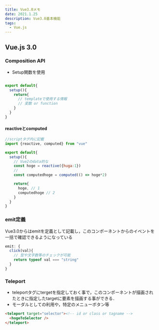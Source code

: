 ```yaml
---
title: Vue3.0メモ
date: 2021.1.25
description: Vue3.0基本機能
tags: 
  - Vue.js
---
```


## Vue.js 3.0

### Composition API

* Setup関数を使用

```javascript

export default{
  setup(){
    return{
      // templateで使用する情報
      // 変数 or function
    }
  }
}
```

#### reactiveとcomputed

```javascript
//scriptタグ内に記載
import {reactive, computed} from "vue"

export default{
  setup(){
    // Vue2のdata的な
    const hoge = reactive({huga:1})
    // 
    const computedhoge = computed(() => hoge*2)

    return{
      hoge, // 1
      computedhoge // 2
    }
  }
}
```

### emit定義

Vue3.0からはemitを定義として記載し，このコンポーネントからのイベントを一括で確認できるようになっている

```javascript
emit: {
  click(val){
    // 型や文字数等のチェックが可能
    return typeof val === "string"
  }
}
```


### Teleport

* teleportタグにtergetを指定しておく事で，このコンポーネントが描画されたときに指定したtargetに要素を描画する事ができる．
* モーダルとしての利用や，特定のメニューボタン等
```html
<teleport target="selector"><!-- id or class or tagname -->
  <hogeToSelector />
</teleport>
```

